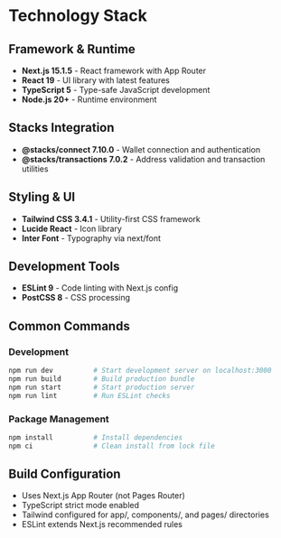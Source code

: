 # Technology Stack

## Framework & Runtime
- **Next.js 15.1.5** - React framework with App Router
- **React 19** - UI library with latest features
- **TypeScript 5** - Type-safe JavaScript development
- **Node.js 20+** - Runtime environment

## Stacks Integration
- **@stacks/connect 7.10.0** - Wallet connection and authentication
- **@stacks/transactions 7.0.2** - Address validation and transaction utilities

## Styling & UI
- **Tailwind CSS 3.4.1** - Utility-first CSS framework
- **Lucide React** - Icon library
- **Inter Font** - Typography via next/font

## Development Tools
- **ESLint 9** - Code linting with Next.js config
- **PostCSS 8** - CSS processing

## Common Commands

### Development
```bash
npm run dev          # Start development server on localhost:3000
npm run build        # Build production bundle
npm run start        # Start production server
npm run lint         # Run ESLint checks
```

### Package Management
```bash
npm install          # Install dependencies
npm ci               # Clean install from lock file
```

## Build Configuration
- Uses Next.js App Router (not Pages Router)
- TypeScript strict mode enabled
- Tailwind configured for app/, components/, and pages/ directories
- ESLint extends Next.js recommended rules